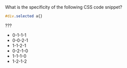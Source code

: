 What is the specificity of the following CSS code snippet?

```css
#div.selected a{}
```

???

- 0-1-1-1
- 0-0-2-1
- 1-1-2-1
- 0-2-1-0
- 1-1-1-0
- 1-2-1-2
